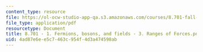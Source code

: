 ```yaml
---
content_type: resource
file: https://ol-ocw-studio-app-qa.s3.amazonaws.com/courses/8.701-fall-2020/8.701%20-%201.%20Fermions%2C%20bosons%2C%20and%20fields%20-%203.%20Ranges%20of%20Forces.pdf
file_type: application/pdf
resourcetype: Document
title: 8.701 - 1. Fermions, bosons, and fields - 3. Ranges of Forces.pdf
uid: 4ad87e6e-e5c7-463c-954f-4d3a474598ab
---
```

